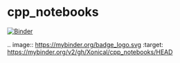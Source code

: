 # cpp_notebooks

[![Binder](https://mybinder.org/badge_logo.svg)](https://mybinder.org/v2/gh/Xonical/cpp_notebooks/HEAD)

.. image:: https://mybinder.org/badge_logo.svg
 :target: https://mybinder.org/v2/gh/Xonical/cpp_notebooks/HEAD
